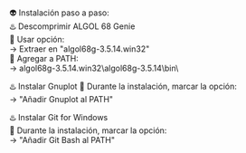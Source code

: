 👽 Instalación paso a paso:         
♨️ Descomprimir ALGOL 68 Genie       
🌃 Usar opción:    
→ Extraer en "algol68g-3.5.14.win32"      
🌃 Agregar a PATH:      
→ algol68g-3.5.14.win32\algol68g-3.5.14\bin\        

♨️ Instalar Gnuplot
🌃 Durante la instalación, marcar la opción:       
→ "Añadir Gnuplot al PATH"     

♨️ Instalar Git for Windows        
🌃 Durante la instalación, marcar la opción:        
→ "Añadir Git Bash al PATH"    
